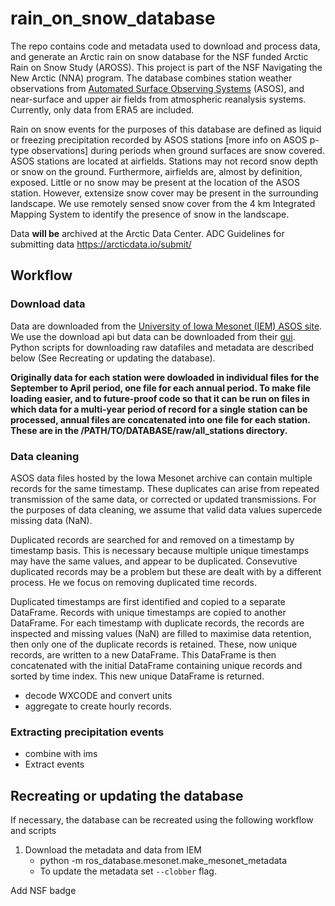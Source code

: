 # rain_on_snow_database

The repo contains code and metadata used to download and process data,
and generate an Arctic rain on snow database for the NSF funded Arctic
Rain on Snow Study (AROSS).  This project is part of the NSF
Navigating the New Arctic (NNA) program.  The database combines
station weather observations from [Automated Surface Observing
Systems](https://www.weather.gov/asos/) (ASOS), and near-surface and
upper air fields from atmospheric reanalysis systems.  Currently, only
data from ERA5 are included.

Rain on snow events for the purposes of this database are defined as
liquid or freezing precipitation recorded by ASOS stations [more info
on ASOS p-type observations] during periods when ground surfaces are
snow covered.  ASOS stations are located at airfields.  Stations may
not record snow depth or snow on the ground.  Furthermore, airfields
are, almost by definition, exposed.  Little or no snow may be present
at the location of the ASOS station.  However, extensize snow cover
may be present in the surrounding landscape.  We use remotely sensed
snow cover from the 4 km Integrated Mapping System to identify the
presence of snow in the landscape.

Data __will be__ archived at the Arctic Data Center.
ADC Guidelines for submitting data
https://arcticdata.io/submit/

## Workflow

### Download data

Data are downloaded from the [University of Iowa Mesonet (IEM) ASOS
site](https://mesonet.agron.iastate.edu/ASOS/).  We use the download
api but data can be downloaded from their
[gui](https://mesonet.agron.iastate.edu/request/download.phtml).
Python scripts for downloading raw datafiles and metadata are
described below (See Recreating or updating the database).

__Originally data for each station were dowloaded in individual files
for the September to April period, one file for each annual period.
To make file loading easier, and to future-proof code so that it can
be run on files in which data for a multi-year period of record for a
single station can be processed, annual files are concatenated into
one file for each station. These are in the
/PATH/TO/DATABASE/raw/all_stations directory.__

### Data cleaning

ASOS data files hosted by the Iowa Mesonet archive can contain
multiple records for the same timestamp.  These duplicates can arise
from repeated transmission of the same data, or corrected or updated
transmissions.  For the purposes of data cleaning, we assume that
valid data values supercede missing data (NaN).

Duplicated records are searched for and removed on a timestamp by
timestamp basis.  This is necessary because multiple unique timestamps
may have the same values, and appear to be duplicated.  Consevutive
duplicated records may be a problem but these are dealt with by a
different process.  He we focus on removing duplicated time records.

Duplicated timestamps are first identified and copied to a separate
DataFrame.  Records with unique timestamps are copied to another
DataFrame.  For each timestamp with duplicate records, the records are
inspected and missing values (NaN) are filled to maximise data
retention, then only one of the duplicate records is retained.  These,
now unique records, are written to a new DataFrame.  This DataFrame is
then concatenated with the initial DataFrame containing unique records
and sorted by time index.  This new unique DataFrame is returned.

- decode WXCODE and convert units
- aggregate to create hourly records.

### Extracting precipitation events
- combine with ims
- Extract events


## Recreating or updating the database

If necessary, the database can be recreated using the following workflow and scripts

1. Download the metadata and data from IEM
   - python -m ros_database.mesonet.make_mesonet_metadata
   - To update the metadata set `--clobber` flag.
   
Add NSF badge